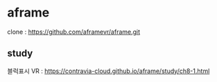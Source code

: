 # aframe

clone : https://github.com/aframevr/aframe.git

## study

블럭표시 VR : <https://contravia-cloud.github.io/aframe/study/ch8-1.html>

